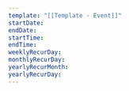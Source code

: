 ```yaml
---
template: "[[Template - Event]]"
startDate: 
endDate: 
startTime: 
endTime: 
weeklyRecurDay: 
monthlyRecurDay: 
yearlyRecurMonth: 
yearlyRecurDay:
---
```

